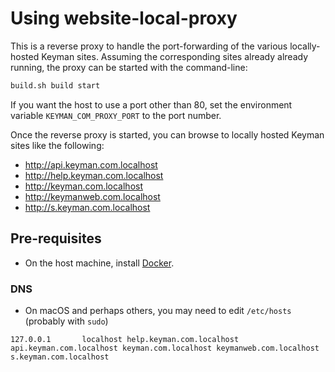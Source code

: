 # Using website-local-proxy

This is a reverse proxy to handle the port-forwarding of the various locally-hosted Keyman sites. Assuming the corresponding sites already already running, the proxy can be started with the command-line:
```bash
build.sh build start
```

If you want the host to use a port other than 80, set the environment variable `KEYMAN_COM_PROXY_PORT` to the port number.

Once the reverse proxy is started, you can browse to locally hosted Keyman sites like the following:
* http://api.keyman.com.localhost
* http://help.keyman.com.localhost
* http://keyman.com.localhost
* http://keymanweb.com.localhost
* http://s.keyman.com.localhost

## Pre-requisites

- On the host machine, install [Docker](https://docs.docker.com/get-docker/).

### DNS

- On macOS and perhaps others, you may need to edit `/etc/hosts` (probably with `sudo`)

```
127.0.0.1       localhost help.keyman.com.localhost api.keyman.com.localhost keyman.com.localhost keymanweb.com.localhost s.keyman.com.localhost
```

